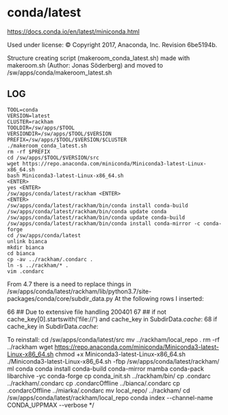 conda/latest
========================

<https://docs.conda.io/en/latest/miniconda.html>

Used under license:
© Copyright 2017, Anaconda, Inc. Revision 6be5194b.

Structure creating script (makeroom_conda_latest.sh) made with makeroom.sh (Author: Jonas Söderberg) and moved to /sw/apps/conda/makeroom_latest.sh

LOG
---

    TOOL=conda
    VERSION=latest
    CLUSTER=rackham
    TOOLDIR=/sw/apps/$TOOL
    VERSIONDIR=/sw/apps/$TOOL/$VERSION
    PREFIX=/sw/apps/$TOOL/$VERSION/$CLUSTER
    ./makeroom_conda_latest.sh
    rm -rf $PREFIX
    cd /sw/apps/$TOOL/$VERSION/src
    wget https://repo.anaconda.com/miniconda/Miniconda3-latest-Linux-x86_64.sh
    bash Miniconda3-latest-Linux-x86_64.sh
    <ENTER>
    yes <ENTER>
    /sw/apps/conda/latest/rackham <ENTER>
    <ENTER>
    /sw/apps/conda/latest/rackham/bin/conda install conda-build
    /sw/apps/conda/latest/rackham/bin/conda update conda
    /sw/apps/conda/latest/rackham/bin/conda update conda-build
    /sw/apps/conda/latest/rackham/bin/conda install conda-mirror -c conda-forge
    cd /sw/apps/conda/latest
    unlink bianca
    mkdir bianca
    cd bianca
    cp -av ../rackham/.condarc .
    ln -s ../rackham/* .
    vim .condarc

From 4.7 there is a need to replace things in /sw/apps/conda/latest/rackham/lib/python3.7/site-packages/conda/core/subdir_data.py
At the following rows I inserted:

66         ## Due to extensive file handling 200401
67         ## if not cache_key[0].startswith('file://') and cache_key in SubdirData._cache_:
68         if cache_key in SubdirData._cache_:

To reinstall:
    cd /sw/apps/conda/latest/src
    mv ../rackham/local_repo .
    rm -rf ../rackham
    wget https://repo.anaconda.com/miniconda/Miniconda3-latest-Linux-x86_64.sh
    chmod +x Miniconda3-latest-Linux-x86_64.sh
    ./Miniconda3-latest-Linux-x86_64.sh -fbp /sw/apps/conda/latest/rackham/
    ml conda
    conda install conda-build conda-mirror mamba conda-pack libarchive -yc conda-forge
    cp conda_init.sh ../rackham/bin/
    cp .condarc ../rackham/.condarc
    cp .condarcOffline ../bianca/.condarc
    cp .condarcOffline ../miarka/.condarc
    mv local_repo/ ../rackham/
    cd /sw/apps/conda/latest/rackham/local_repo
    conda index --channel-name CONDA_UPPMAX --verbose */
